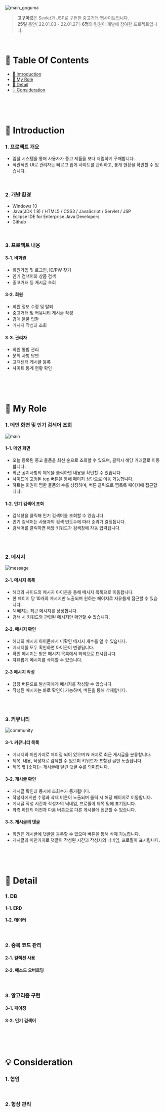 ![main_goguma](https://user-images.githubusercontent.com/87955005/151654019-dde31184-07a4-453f-938d-449338246e51.png)

>  **고구마켓**은 Sevlet과 JSP로 구현한 중고거래 웹사이트입니다. <br />
>  **25일** 동안( 22.01.03 - 22.01.27 ) **6명**의 팀원이 개발에 참여한 프로젝트입니다.

<br />

# 📌 Table Of Contents
* [📖 Introduction](#-introduction)
* [🙋 My Role](#-my-role)
* [🔎 Detail](#-detail)
* [💡 Consideration](#-consideration)

<br />
<br />
<br />



# 📖 Introduction
### 1. 프로젝트 개요
* 입찰 시스템을 통해 사용자가 중고 제품을 보다 저렴하게 구매합니다.
* 직관적인 UI로 관리자는 빠르고 쉽게 사이트를 관리하고, 통계 현황을 확인할 수 있습니다.
<br />

### 2. 개발 환경
* Windows 10
* Java(JDK 1.8) / HTML5 / CSS3 / JavaScript / Servlet / JSP
* Eclipse IDE for Enterprise Java Developers
* Github
<br />

### 3. 프로젝트 내용
#### 3-1. 비회원
* 회원가입 및 로그인, ID/PW 찾기
* 인기 검색어와 상품 검색
* 중고거래 등 게시글 조회

#### 3-2. 회원
* 회원 정보 수정 및 탈퇴
* 중고거래 및 커뮤니티 게시글 작성
* 경매 물품 입찰
* 메시지 작성과 조회

#### 3-3. 관리자
* 회원 통합 관리
* 문의 사항 답변
* 고객센터 게시글 등록
* 사이트 통계 현황 확인


<br />
<br />
<br />

# 🙋 My Role
### 1. 메인 화면 및 인기 검색어 조회
![main](https://user-images.githubusercontent.com/87955005/151651298-caf2b362-9813-44ad-849b-7a7bcad1338d.gif)

#### 1-1. 메인 화면
* 오늘 등록된 중고 물품을 최신 순으로 조회할 수 있으며, 클릭시 해당 거래글로 이동합니다.
* 최근 공지사항의 제목을 클릭하면 내용을 확인할 수 있습니다.
* 사이드에 고정된 top 버튼을 통해 페이지 상단으로 이동 가능합니다.
* 하트는 회원이 찜한 물품의 수를 상징하며, 버튼 클릭으로 찜목록 페이지에 접근합니다.

#### 1-2. 인기 검색어 조회
* 검색창을 클릭해 인기 검색어를 조회할 수 있습니다.
* 인기 검색어는 사용자의 검색 빈도수에 따라 순위가 결정됩니다.
* 검색어를 클릭하면 해당 키워드가 검색창에 자동 입력됩니다.

<br />
<br />

### 2. 메시지
![message](https://user-images.githubusercontent.com/87955005/151649991-7db800dc-1e59-408a-a728-effb93681da1.gif)

#### 2-1. 메시지 목록
* 헤더와 사이드의 메시지 아이콘을 통해 메시지 목록으로 이동합니다.
* 한 페이지 당 10개의 메시지만 노출되며 원하는 페이지로 자유롭게 접근할 수 있습니다.
* N 배지는 최근 메시지를 상징합니다.
* 검색 시 키워드와 관련된 메시지만 확인할 수 있습니다.

#### 2-2. 메시지 확인
* 헤더의 메시지 아이콘에서 미확인 메시지 개수를 알 수 있습니다.
* 메시지를 모두 확인하면 아이콘이 변경됩니다.
* 확인 메시지는 받은 메시지 목록에서 회색으로 표시됩니다.
* 자유롭게 메시지를 삭제할 수 있습니다.

#### 2-3 메시지 작성
* 답장 버튼으로 발신자에게 메시지를 작성할 수 있습니다.
* 작성된 메시지는 바로 확인이 가능하며, 버튼을 통해 삭제합니다.

<br />
<br />

### 3. 커뮤니티
![community](https://user-images.githubusercontent.com/87955005/151649988-fc70e196-7463-4aea-a3e3-cb7ff955e1e1.gif)

#### 3-1. 커뮤니티 목록
* 메시지와 마찬가지로 페이징 되어 있으며 N 배지로 최근 게시글을 분류합니다.
* 제목, 내용, 작성자로 검색할 수 있으며 키워드가 포함된 글만 노출됩니다.
* 제목 옆 [숫자]는 게시글에 달린 댓글 수를 의미합니다.

#### 3-2. 게시글 확인
* 게시글 확인과 동시에 조회수가 증가됩니다.
* 작성자에게만 수정과 삭제 버튼이 노출되며 클릭 시 해당 페이지로 이동합니다.
* 게시글 작성 시간과 작성자의 닉네임, 프로필이 제목 밑에 표기됩니다.
* 좌측 하단의 이전과 다음 버튼으로 다른 게시물에 접근할 수 있습니다.
 
#### 3-3. 게시글의 댓글
* 회원은 게시글에 댓글을 등록할 수 있으며 버튼을 통해 삭제 가능합니다.
* 게시글과 마찬가지로 댓글이 작성된 시간과 작성자의 닉네임, 프로필이 표시됩니다.


<br />
<br />
<br />

# 🔎 Detail
### 1. DB 
#### 1-1. ERD

#### 1-2. 데이터 
<br />

### 2. 중복 코드 관리
#### 2-1. 컬렉션 사용

#### 2-2. 메소드 오버로딩
<br />

### 3. 알고리즘 구현
#### 3-1. 페이징

#### 3-2. 인기 검색어


<br />
<br />
<br />

# 💡 Consideration
### 1. 협업
<br />

### 2. 형상 관리
<br />

